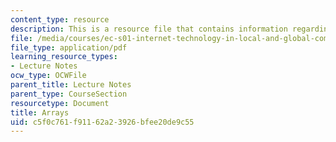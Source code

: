 ```yaml
---
content_type: resource
description: This is a resource file that contains information regarding arrays.
file: /media/courses/ec-s01-internet-technology-in-local-and-global-communities-spring-2005-summer-2005/c5f0c761f91162a23926bfee20de9c55_MITEC_S01S05_l05_arrays.pdf
file_type: application/pdf
learning_resource_types:
- Lecture Notes
ocw_type: OCWFile
parent_title: Lecture Notes
parent_type: CourseSection
resourcetype: Document
title: Arrays
uid: c5f0c761-f911-62a2-3926-bfee20de9c55
---
```

